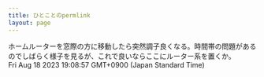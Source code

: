 ```yaml
---
title: ひとことのpermlink
layout: page
---
```

<div class="box" dt="1692353337721">
  ホームルーターを窓際の方に移動したら突然調子良くなる。時間帯の問題があるのでしばらく様子を見るが、これで良いならここにルーター系を置くか。
  <div class="content is-small">Fri Aug 18 2023 19:08:57 GMT+0900 (Japan Standard Time)</div>
</div>